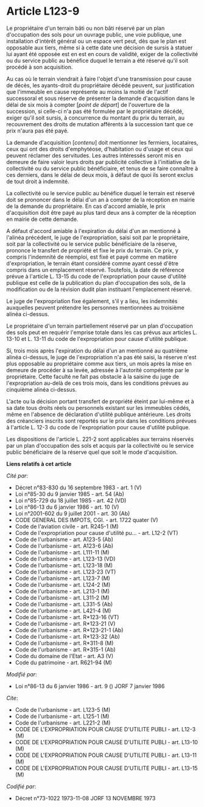 # Article L123-9

Le propriétaire d'un terrain bâti ou non bâti réservé par un plan d'occupation des sols pour un ouvrage public, une voie
publique, une installation d'intérêt général ou un espace vert peut, dès que le plan est opposable aux tiers, même si à cette
date une décision de sursis à statuer lui ayant été opposée est en est en cours de validité, exiger de la collectivité ou du
service public au bénéfice duquel le terrain a été réservé qu'il soit procédé à son acquisition.

Au cas où le terrain viendrait à faire l'objet d'une transmission pour cause de décès, les ayants-droit du propriétaire
décédé peuvent, sur justification que l'immeuble en cause représente au moins la moitié de l'actif successoral et sous
réserve de présenter la demande d'acquisition dans le délai de six mois à compter [*point de départ*] de l'ouverture de la
succession, si celle-ci n'a pas été formulée par le propriétaire décédé, exiger qu'il soit sursis, à concurrence du montant
du prix du terrain, au recouvrement des droits de mutation afférents à la succession tant que ce prix n'aura pas été payé.

La demande d'acquisition [*contenu*] doit mentionner les fermiers, locataires, ceux qui ont des droits d'emphytéose,
d'habitation ou d'usage et ceux qui peuvent réclamer des servitudes. Les autres intéressés seront mis en demeure de faire
valoir leurs droits par publicité collective à l'initiative de la collectivité ou du service public bénéficiaire, et tenus de
se faire connaître à ces derniers, dans le délai de deux mois, à défaut de quoi ils seront exclus de tout droit à indemnité.

La collectivité ou le service public au bénéfice duquel le terrain est réservé doit se prononcer dans le délai d'un an à
compter de la réception en mairie de la demande du propriétaire. En cas d'accord amiable, le prix d'acquisition doit être
payé au plus tard deux ans à compter de la réception en mairie de cette demande.

A défaut d'accord amiable à l'expiration du délai d'un an mentionné à l'alinéa précédent, le juge de l'expropriation, saisi
soit par le propriétaire, soit par la collectivité ou le service public bénéficiaire de la réserve, prononce le transfert de
propriété et fixe le prix du terrain. Ce prix, y compris l'indemnité de réemploi, est fixé et payé comme en matière
d'expropriation, le terrain étant considéré comme ayant cessé d'être compris dans un emplacement réservé. Toutefois, la date
de référence prévue à l'article L. 13-15 du code de l'expropriation pour cause d'utilité publique est celle de la publication
du plan d'occupation des sols, de la modification ou de la révision dudit plan instituant l'emplacement réservé.

Le juge de l'expropriation fixe également, s'il y a lieu, les indemnités auxquelles peuvent prétendre les personnes
mentionnées au troisième alinéa ci-dessus.

Le propriétaire d'un terrain partiellement réservé par un plan d'occupation des sols peut en requérir l'emprise totale dans
les cas prévus aux articles L. 13-10 et L. 13-11 du code de l'expropriation pour cause d'utilité publique.

Si, trois mois après l'expiration du délai d'un an mentionné au quatrième alinéa ci-dessus, le juge de l'expropriation n'a
pas été saisi, la réserve n'est plus opposable au propriétaire comme aux tiers, un mois après la mise en demeure de procéder
à sa levée, adressée à l'autorité compétente par le propriétaire. Cette faculté ne fait pas obstacle à la saisine du juge de
l'expropriation au-delà de ces trois mois, dans les conditions prévues au cinquième alinéa ci-dessus.

L'acte ou la décision portant transfert de propriété éteint par lui-même et à sa date tous droits réels ou personnels
existant sur les immeubles cédés, même en l'absence de déclaration d'utilité publique antérieure. Les droits des créanciers
inscrits sont reportés sur le prix dans les conditions prévues à l'article L. 12-3 du code de l'expropriation pour cause
d'utilité publique.

Les dispositions de l'article L. 221-2 sont applicables aux terrains réservés par un plan d'occupation des sols et acquis par
la collectivité ou le service public bénéficiaire de la réserve quel que soit le mode d'acquisition.

**Liens relatifs à cet article**

_Cité par_:

  - Décret n°83-830 du 16 septembre 1983 - art. 1 (V)
  - Loi n°85-30 du 9 janvier 1985 - art. 54 (Ab)
  - Loi n°85-729 du 18 juillet 1985 - art. 42 (VD)
  - Loi n°86-13 du 6 janvier 1986 - art. 10 (V)
  - Loi n°2001-602 du 9 juillet 2001 - art. 30 (Ab)
  - CODE GENERAL DES IMPOTS, CGI. - art. 1722 quater (V)
  - Code de l'aviation civile - art. R245-1 (M)
  - Code de l'expropriation pour cause d'utilité pu... - art. L12-2 (VT)
  - Code de l'urbanisme - art. A123-5 (Ab)
  - Code de l'urbanisme - art. A123-6 (Ab)
  - Code de l'urbanisme - art. L111-11 (M)
  - Code de l'urbanisme - art. L123-13 (VD)
  - Code de l'urbanisme - art. L123-18 (M)
  - Code de l'urbanisme - art. L123-23 (VT)
  - Code de l'urbanisme - art. L123-7 (M)
  - Code de l'urbanisme - art. L124-2 (M)
  - Code de l'urbanisme - art. L213-1 (M)
  - Code de l'urbanisme - art. L311-2 (M)
  - Code de l'urbanisme - art. L331-5 (Ab)
  - Code de l'urbanisme - art. L421-4 (M)
  - Code de l'urbanisme - art. R*123-16 (VT)
  - Code de l'urbanisme - art. R*123-21 (V)
  - Code de l'urbanisme - art. R*123-21-1 (Ab)
  - Code de l'urbanisme - art. R*123-32 (Ab)
  - Code de l'urbanisme - art. R*311-8 (M)
  - Code de l'urbanisme - art. R*315-1 (Ab)
  - Code du domaine de l'Etat - art. A3 (V)
  - Code du patrimoine - art. R621-94 (M)

_Modifié par_:

  - Loi n°86-13 du 6 janvier 1986 - art. 9 () JORF 7 janvier 1986

_Cite_:

  - Code de l'urbanisme - art. L123-5 (M)
  - Code de l'urbanisme - art. L125-1 (M)
  - Code de l'urbanisme - art. L221-2 (M)
  - CODE DE L'EXPROPRIATION POUR CAUSE D'UTILITE PUBLI - art. L12-3 (M)
  - CODE DE L'EXPROPRIATION POUR CAUSE D'UTILITE PUBLI - art. L13-10 (M)
  - CODE DE L'EXPROPRIATION POUR CAUSE D'UTILITE PUBLI - art. L13-11 (M)
  - CODE DE L'EXPROPRIATION POUR CAUSE D'UTILITE PUBLI - art. L13-15 (M)

_Codifié par_:

  - Décret n°73-1022 1973-11-08 JORF 13 NOVEMBRE 1973
